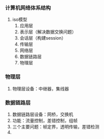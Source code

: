 ### 计算机网络体系结构
1. iso模型
	1. 应用层
	2. 表示层（解决数据交换问题）
	3. 会话层（构建session）
	4. 传输层
	5. 网络层
	6. 数据链路层
	7. 物理层
### 物理层
1. 物理层设备：中继器，集线器
### 数据链路层
1. 数据链路层设备：网桥，交换机
2. 功能：流量控制，差错控制，组帧
3. 三个主要问题：帧定界，透明传输，差错检测
4. 
